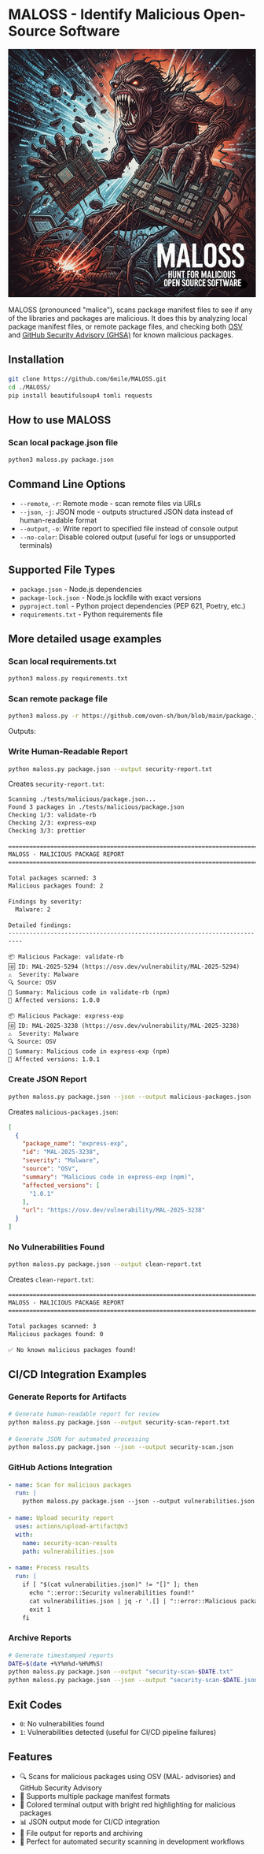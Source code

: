 # MALOSS - Identify Malicious Open-Source Software

![MALOSS](images/MALOSS-square-image-smaller.jpeg)

MALOSS (pronounced "malice"), scans package manifest files to see if any of the libraries and packages are malicious. It does this by analyzing local package manifest files, or remote package files, and checking both [OSV](https://osv.dev) and [GitHub Security Advisory (GHSA)](https://github.com/advisories) for known malicious packages.  

## Installation

```bash
git clone https://github.com/6mile/MALOSS.git
cd ./MALOSS/
pip install beautifulsoup4 tomli requests
```

## How to use MALOSS

### Scan local package.json file
 
```bash
python3 maloss.py package.json
```

## Command Line Options

- `--remote`, `-r`: Remote mode - scan remote files via URLs
- `--json`, `-j`: JSON mode - outputs structured JSON data instead of human-readable format
- `--output`, `-o`: Write report to specified file instead of console output
- `--no-color`: Disable colored output (useful for logs or unsupported terminals)

## Supported File Types

- `package.json` - Node.js dependencies
- `package-lock.json` - Node.js lockfile with exact versions
- `pyproject.toml` - Python project dependencies (PEP 621, Poetry, etc.)
- `requirements.txt` - Python requirements file

## More detailed usage examples

### Scan local requirements.txt

```bash
python3 maloss.py requirements.txt
```

### Scan remote package file

```bash
python3 maloss.py -r https://github.com/oven-sh/bun/blob/main/package.json
```

Outputs:


### Write Human-Readable Report

```bash
python maloss.py package.json --output security-report.txt
```

Creates `security-report.txt`:
```
Scanning ./tests/malicious/package.json...
Found 3 packages in ./tests/malicious/package.json
Checking 1/3: validate-rb
Checking 2/3: express-exp
Checking 3/3: prettier

==========================================================================
MALOSS - MALICIOUS PACKAGE REPORT
==========================================================================

Total packages scanned: 3
Malicious packages found: 2

Findings by severity:
  Malware: 2

Detailed findings:
--------------------------------------------------------------------------

📦 Malicious Package: validate-rb
🆔 ID: MAL-2025-5294 (https://osv.dev/vulnerability/MAL-2025-5294)
⚠️  Severity: Malware
🔍 Source: OSV
📝 Summary: Malicious code in validate-rb (npm)
🎯 Affected versions: 1.0.0

📦 Malicious Package: express-exp
🆔 ID: MAL-2025-3238 (https://osv.dev/vulnerability/MAL-2025-3238)
⚠️  Severity: Malware
🔍 Source: OSV
📝 Summary: Malicious code in express-exp (npm)
🎯 Affected versions: 1.0.1
```

### Create JSON Report

```bash
python maloss.py package.json --json --output malicious-packages.json
```

Creates `malicious-packages.json`:
```json
[
  {
    "package_name": "express-exp",
    "id": "MAL-2025-3238",
    "severity": "Malware",
    "source": "OSV",
    "summary": "Malicious code in express-exp (npm)",
    "affected_versions": [
      "1.0.1"
    ],
    "url": "https://osv.dev/vulnerability/MAL-2025-3238"
  }
]
```

### No Vulnerabilities Found

```bash
python maloss.py package.json --output clean-report.txt
```

Creates `clean-report.txt`:
```
==========================================================================
MALOSS - MALICIOUS PACKAGE REPORT
==========================================================================

Total packages scanned: 3
Malicious packages found: 0

✅ No known malicious packages found!
```

## CI/CD Integration Examples

### Generate Reports for Artifacts

```bash
# Generate human-readable report for review
python maloss.py package.json --output security-scan-report.txt

# Generate JSON for automated processing
python maloss.py package.json --json --output security-scan.json
```

### GitHub Actions Integration

```yaml
- name: Scan for malicious packages
  run: |
    python maloss.py package.json --json --output vulnerabilities.json
    
- name: Upload security report
  uses: actions/upload-artifact@v3
  with:
    name: security-scan-results
    path: vulnerabilities.json
    
- name: Process results
  run: |
    if [ "$(cat vulnerabilities.json)" != "[]" ]; then
      echo "::error::Security vulnerabilities found!"
      cat vulnerabilities.json | jq -r '.[] | "::error::Malicious package: \(.package_name) - \(.summary)"'
      exit 1
    fi
```

### Archive Reports

```bash
# Generate timestamped reports
DATE=$(date +%Y%m%d-%H%M%S)
python maloss.py package.json --output "security-scan-$DATE.txt"
python maloss.py package.json --json --output "security-scan-$DATE.json"
```

## Exit Codes

- `0`: No vulnerabilities found
- `1`: Vulnerabilities detected (useful for CI/CD pipeline failures)

## Features

- 🔍 Scans for malicious packages using OSV (MAL- advisories) and GitHub Security Advisory
- 📄 Supports multiple package manifest formats
- 🎨 Colored terminal output with bright red highlighting for malicious packages
- 📊 JSON output mode for CI/CD integration
- 💾 File output for reports and archiving
- 🚀 Perfect for automated security scanning in development workflows
